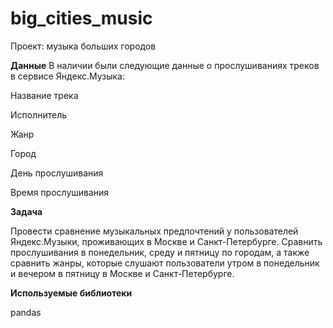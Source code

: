# big_cities_music
Проект: музыка больших городов

**Данные**
В наличии были следующие данные о прослушиваниях треков в сервисе Яндекс.Музыка:

Название трека

Исполнитель

Жанр

Город

День прослушивания

Время прослушивания

**Задача**

Провести сравнение музыкальных предпочтений у пользователей Яндекс.Музыки, проживающих в Москве и Санкт-Петербурге. Сравнить прослушивания в понедельник, среду и пятницу по городам, а также сравнить жанры, которые слушают пользователи утром в понедельник и вечером в пятницу в Москве и Санкт-Петербурге.

**Используемые библиотеки**

pandas
